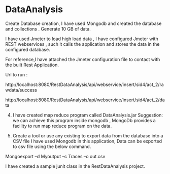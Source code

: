 # DataAnalysis

Create Database creation, 
I have used Mongodb and created the database and collections .
Generate 10 GB of data.

I have used Jmeter to load high load data , I have configured Jmeter with REST webservices , such it calls the application and stores the data in the configured database.

For reference,I have attached the Jmeter configuration file to contact with the built Rest Application.

Url to run :

http://localhost:8080/RestDataAnalysis/api/webservice/insert/sid4/act_2/rawdata/success

http://localhost:8080/RestDataAnalysis/api/webservice/insert/sid4/act_2/data

4. I have created map reduce program called DataAnalysis.jar
Suggestion: we can achieve this program inside mongodb , MongoDb provides a facility to run map reduce program on the data.

5. Create a tool or use any existing to export data from the database into a CSV file
I have used  Mongodb in this application, Data can be exported to csv file using the below command.


Mongoexport –d Myoutput –c Traces –o out.csv


 I have created a sample junit class in the RestDataAnalysis project.





